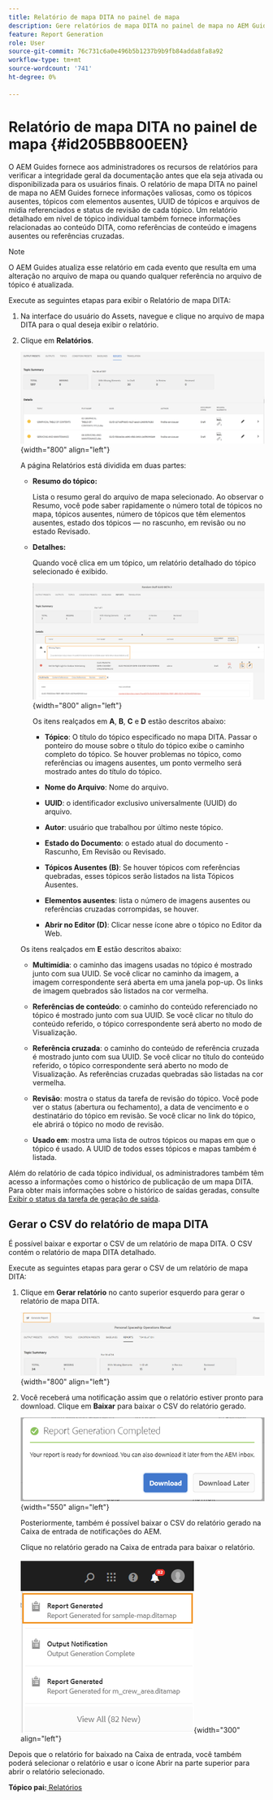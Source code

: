 ```yaml
---
title: Relatório de mapa DITA no painel de mapa
description: Gere relatórios de mapa DITA no painel de mapa no AEM Guides. Saiba como gerar o CSV de um relatório de mapa DITA.
feature: Report Generation
role: User
source-git-commit: 76c731c6a0e496b5b1237b9b9fb84adda8fa8a92
workflow-type: tm+mt
source-wordcount: '741'
ht-degree: 0%

---
```


# Relatório de mapa DITA no painel de mapa {#id205BB800EEN}

O AEM Guides fornece aos administradores os recursos de relatórios para verificar a integridade geral da documentação antes que ela seja ativada ou disponibilizada para os usuários finais. O relatório de mapa DITA no painel de mapa no AEM Guides fornece informações valiosas, como os tópicos ausentes, tópicos com elementos ausentes, UUID de tópicos e arquivos de mídia referenciados e status de revisão de cada tópico. Um relatório detalhado em nível de tópico individual também fornece informações relacionadas ao conteúdo DITA, como referências de conteúdo e imagens ausentes ou referências cruzadas.

>[!NOTE]
>
> O AEM Guides atualiza esse relatório em cada evento que resulta em uma alteração no arquivo de mapa ou quando qualquer referência no arquivo de tópico é atualizada.

Execute as seguintes etapas para exibir o Relatório de mapa DITA:

1. Na interface do usuário do Assets, navegue e clique no arquivo de mapa DITA para o qual deseja exibir o relatório.

1. Clique em **Relatórios**.

   ![](images/reports-page-uuid.png){width="800" align="left"}

   A página Relatórios está dividida em duas partes:

   - **Resumo do tópico:**

     Lista o resumo geral do arquivo de mapa selecionado. Ao observar o Resumo, você pode saber rapidamente o número total de tópicos no mapa, tópicos ausentes, número de tópicos que têm elementos ausentes, estado dos tópicos — no rascunho, em revisão ou no estado Revisado.

   - **Detalhes:**

     Quando você clica em um tópico, um relatório detalhado do tópico selecionado é exibido.

     ![](images/detailed-report-uuid.png){width="800" align="left"}

     Os itens realçados em **A**, **B**, **C** e **D** estão descritos abaixo:

      - **Tópico**: O título do tópico especificado no mapa DITA. Passar o ponteiro do mouse sobre o título do tópico exibe o caminho completo do tópico. Se houver problemas no tópico, como referências ou imagens ausentes, um ponto vermelho será mostrado antes do título do tópico.

      - **Nome do Arquivo**: Nome do arquivo.

      - **UUID**: o identificador exclusivo universalmente \(UUID\) do arquivo.

      - **Autor**: usuário que trabalhou por último neste tópico.

      - **Estado do Documento**: o estado atual do documento - Rascunho, Em Revisão ou Revisado.

      - **Tópicos Ausentes \(B\)**: Se houver tópicos com referências quebradas, esses tópicos serão listados na lista Tópicos Ausentes.

      - **Elementos ausentes**: lista o número de imagens ausentes ou referências cruzadas corrompidas, se houver.

      - **Abrir no Editor \(D\)**: Clicar nesse ícone abre o tópico no Editor da Web.


   Os itens realçados em **E** estão descritos abaixo:

   - **Multimídia**: o caminho das imagens usadas no tópico é mostrado junto com sua UUID. Se você clicar no caminho da imagem, a imagem correspondente será aberta em uma janela pop-up. Os links de imagem quebrados são listados na cor vermelha.

   - **Referências de conteúdo**: o caminho do conteúdo referenciado no tópico é mostrado junto com sua UUID. Se você clicar no título do conteúdo referido, o tópico correspondente será aberto no modo de Visualização.

   - **Referência cruzada**: o caminho do conteúdo de referência cruzada é mostrado junto com sua UUID. Se você clicar no título do conteúdo referido, o tópico correspondente será aberto no modo de Visualização. As referências cruzadas quebradas são listadas na cor vermelha.

   - **Revisão**: mostra o status da tarefa de revisão do tópico. Você pode ver o status \(abertura ou fechamento\), a data de vencimento e o destinatário do tópico em revisão. Se você clicar no link do tópico, ele abrirá o tópico no modo de revisão.

   - **Usado em**: mostra uma lista de outros tópicos ou mapas em que o tópico é usado. A UUID de todos esses tópicos e mapas também é listada.

Além do relatório de cada tópico individual, os administradores também têm acesso a informações como o histórico de publicação de um mapa DITA. Para obter mais informações sobre o histórico de saídas geradas, consulte [Exibir o status da tarefa de geração de saída](generate-output-for-a-dita-map.md#viewing_output_history).

## Gerar o CSV do relatório de mapa DITA

É possível baixar e exportar o CSV de um relatório de mapa DITA. O CSV contém o relatório de mapa DITA detalhado.

Execute as seguintes etapas para gerar o CSV de um relatório de mapa DITA:

1. Clique em **Gerar relatório** no canto superior esquerdo para gerar o relatório de mapa DITA.

   ![](images/generate-DITA-map-report.png){width="800" align="left"}

1. Você receberá uma notificação assim que o relatório estiver pronto para download. Clique em **Baixar** para baixar o CSV do relatório gerado.

   ![](images/download-report-dialog.png){width="550" align="left"}


   Posteriormente, também é possível baixar o CSV do relatório gerado na Caixa de entrada de notificações do AEM.

   Clique no relatório gerado na Caixa de entrada para baixar o relatório.

   ![](images/report-inbox--notification.png){width="300" align="left"}

Depois que o relatório for baixado na Caixa de entrada, você também poderá selecionar o relatório e usar o ícone Abrir na parte superior para abrir o relatório selecionado.

**Tópico pai:**[ Relatórios](reports-intro.md)
